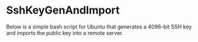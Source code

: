 # SshKeyGenAndImport
Below is a simple bash script for Ubuntu that generates a 4096-bit SSH key and imports the public key into a remote server. 
